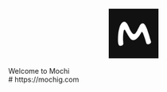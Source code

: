 <p align="center"><img src="icon.png" alt="Logo" width="100" height="100"></p>
Welcome to Mochi
<br> # https://mochig.com
